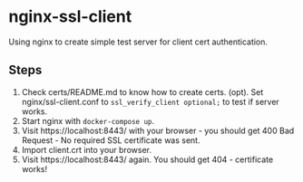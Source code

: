 # nginx-ssl-client

Using nginx to create simple test server for client cert authentication.

## Steps

1. Check certs/README.md to know how to create certs.
(opt). Set nginx/ssl-client.conf to `ssl_verify_client optional;` to test if server works.
2. Start nginx with `docker-compose up`.
3. Visit https://localhost:8443/ with your browser - you should get 400 Bad Request - No required SSL certificate was sent.
4. Import client.crt into your browser.
5. Visit https://localhost:8443/ again. You should get 404 - certificate works!


